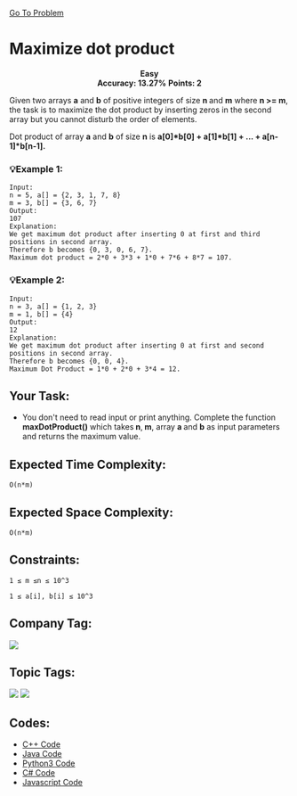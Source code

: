  [Go To Problem](https://www.geeksforgeeks.org/problems/maximize-dot-product2649/1)
# Maximize dot product


<div align="center">
  <strong>Easy</strong>    
</div>
<div align="center">
       <strong>Accuracy: 13.27%</strong>    
      <strong>Points: 2</strong>
</div>



Given two arrays <strong>a</strong> and <strong>b</strong> of positive integers of size <strong>n </strong>and <strong>m</strong> where <strong>n >= m</strong>, the task is to maximize the dot product by inserting zeros in the second array but you cannot disturb the order of elements.

Dot product of array <strong>a</strong> and <strong>b</strong> of size <strong>n</strong> is <strong>a[0]*b[0] + a[1]*b[1] + ... + a[n-1]*b[n-1].</strong>


### 💡Example 1:

``` 
Input: 
n = 5, a[] = {2, 3, 1, 7, 8} 
m = 3, b[] = {3, 6, 7}
Output: 
107
Explanation: 
We get maximum dot product after inserting 0 at first and third positions in second array.
Therefore b becomes {0, 3, 0, 6, 7}. 
Maximum dot product = 2*0 + 3*3 + 1*0 + 7*6 + 8*7 = 107.
```

### 💡Example 2:

``` 
Input: 
n = 3, a[] = {1, 2, 3}
m = 1, b[] = {4} 
Output: 
12 
Explanation: 
We get maximum dot product after inserting 0 at first and second positions in second array.
Therefore b becomes {0, 0, 4}. 
Maximum Dot Product = 1*0 + 2*0 + 3*4 = 12.
```

## Your Task:
  - You don't need to read input or print anything. Complete the function <strong>maxDotProduct()</strong> which takes<strong> n</strong>,<strong> m</strong>, array <strong> a </strong>and <strong> b</strong> as input parameters and returns the maximum value.

## Expected Time Complexity:
 ```O(n*m)```
## Expected Space Complexity: 
```O(n*m)```

## Constraints: 
```1 ≤ m ≤n ≤ 10^3```

```1 ≤ a[i], b[i] ≤ 10^3```
## Company Tag: 

<p align="left">
 <a href="https://www.geeksforgeeks.org/explore/?company[]=Directi"><img src="https://img.shields.io/badge/Directi-10000?style=for-the-badge&logo=Directi&logoColor=FFFFFF&labelColor=D88913&color=2A79D7"/> </a>

</p>

## Topic Tags:
<p align="center">
 
 <a href="https://www.geeksforgeeks.org/explore/?category[]=Dynamic%20Programming"><img src="https://img.shields.io/badge/Dynamic%20Programming-258FFA?style=flat&logo=&logoColor=FF&labelColor=43822C&color=43822C" /></a>
   <a href="https://www.geeksforgeeks.org/explore/?category[]=Algorithms"><img src="https://img.shields.io/badge/Algorithms-100000?style=flat&logo=&logoColor=F7F7F7&labelcolor=2A79D7&color=2A79D7" /></a>
 


## Codes:

 - [C++ Code](https://github.com/HackResist/GeeksForGeeks-POTD/blob/main/07-04-2024/Maximize%20dot%20product.cpp) 
 - [Java Code](https://github.com/HackResist/GeeksForGeeks-POTD/blob/main/07-04-2024/Maximize%20dot%20product.java)
 - [Python3 Code](https://github.com/HackResist/GeeksForGeeks-POTD/blob/main/07-04-2024/Maximize%20dot%20product.py)
 - [C# Code](https://github.com/HackResist/GeeksForGeeks-POTD/blob/main/07-04-2024/Maximize%20dot%20product.cs)
 - [Javascript Code](https://github.com/HackResist/GeeksForGeeks-POTD/blob/main/07-04-2024/Maximize%20dot%20product.js)



 

